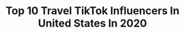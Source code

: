 ---
title: Top 10 Travel TikTok Influencers In United States In 2020
description: >-
  Find top travel TikTok influencers in United States in 2020. Most popular hashtags: #duet #fyp #funny #stitch.
platform: TikTok
hits: 5244
text_top: See the most popular TikTok profiles on inBeat.
text_bottom: inBeat holds 5244 TikTok influencers like this in United States for you to work with.
profiles:
  - username: "thetravelexperience"
    fullname: >-
      Travel
    bio: >-
      Showing you the best places to travel around the world🌏
    location: "United States"
    followers: 4750
    engagement: 975
    commentsToLikes: 0.006339
    id: ck9fg8fih0qcp0j784qvn27l2
    verified: false
    hashtags: "#travelbucketlist, #worldtravel, #travelcheck, #tiktoktravel"
  - username: "travels"
    fullname: >-
      Travels ✈️🚢
    bio: >-
      Travels ✈️ 🌎🚢 Submit content via DM ✅
    location: "United States"
    followers: 281900
    engagement: 971
    commentsToLikes: 0.016401
    id: ck8hnej99qi6n0j78wng42tkk
    verified: false
    hashtags: "#norway, #travels, #naturevibes, #sunset"
  - username: "hwb20"
    fullname: >-
      hwburr
    bio: >-
      Performer, Storyteller, World Traveler, and Animal Lover Duets Encouraged 💕
    location: "United States"
    followers: 18800
    engagement: 2213
    commentsToLikes: 0.126645
    id: cka85b5dkxe9j0i7823g4lomd
    verified: false
    hashtags: "#mightynein, #dnd, #jester, #criticalrole"
  - username: "itsjustjocelynk"
    fullname: >-
      Jocelyn, M.A, LPC
    bio: >-
      🌟🌟🌟🌟🌟 Therapist | Traveler | Hot Mess 🏳️‍🌈
    location: "United States"
    followers: 85700
    engagement: 2048
    commentsToLikes: 0.101934
    id: ckf4un15y3r9m0j23dhftvhm2
    verified: false
    hashtags: "#mentalhealthmatters, #bekind, #duet, #therapist"
  - username: "thorish"
    fullname: >-
      Lionidas🦁
    bio: >-
      Pretty tall. ❤️ travel! Nerd. #COlife. Distracted by shiny things. ❤️ Jesus
    location: "United States"
    followers: 5522
    engagement: 1866
    commentsToLikes: 0.111642
    id: cka88qb8xc9kl0i78iksq291h
    verified: false
    hashtags: "#duet, #hairflip, #snow, #funny"
  - username: "trashpanache"
    fullname: >-
      🗑
    bio: >-
      🏳️‍🌈 26, He/Him BLACK LIVES MATTER Travel for work Riverside Ca. for now
    location: "United States"
    followers: 42700
    engagement: 2799
    commentsToLikes: 0.040399
    id: ck8w4ftt98fse0j78g7e414rq
    verified: false
    hashtags: ""
  - username: "chalktwins"
    fullname: >-
      Chalk Twins
    bio: >-
      Chalk Art. Murals. Nerdiness. Travel. Follow us for more art on Instagram!
    location: "United States"
    followers: 11500
    engagement: 2163
    commentsToLikes: 0.054984
    id: ckcdgj8zd74nu0j23joi4nmc7
    verified: false
    hashtags: "#anime, #drawing, #foryou, #zyxcba"
  - username: "johannaswanderland"
    fullname: >-
      Johanna
    bio: >-
      Just winging it Random sleeper Travel 🖤 Food
    location: "United States"
    followers: 8312
    engagement: 1570
    commentsToLikes: 0.157979
    id: ckbbshikxfztb0j2341iv0xv6
    verified: false
    hashtags: "#fyp, #smh, #duet, #happiness"
  - username: "redphoenix521"
    fullname: >-
      Bridge
    bio: >-
      🌐Travel Junkie🌐 🎣Fishing Fanatic🎣 🔒Friends Only🔒 🚫Not Looking🚫
    location: "United States"
    followers: 21700
    engagement: 1534
    commentsToLikes: 0.065016
    id: ckan000ryo44e0i78fom8drir
    verified: false
    hashtags: "#funny, #fyp, #truth, #throwapunch"
  - username: "wanderlustpassion87"
    fullname: >-
      Rosie 🌹
    bio: >-
      🌞Vegas📍 🌎USAF/LvL 33🛩 🧭Traveler&Cosplayer🦸🏼‍♀️ 👣Follow My Travel IG🙏
    location: "United States"
    followers: 9191
    engagement: 1444
    commentsToLikes: 0.069513
    id: ck8kjiyncuypq0j785r9kdgsu
    verified: false
    hashtags: "#cosplayersoftiktok, #ahshotel, #taylorswift, #captainmarvelcosplay"
---